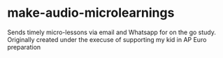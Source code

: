 # make-audio-microlearnings
Sends timely micro-lessons via email and Whatsapp for on the go study. Originally created under the execuse of supporting my kid in AP Euro preparation
